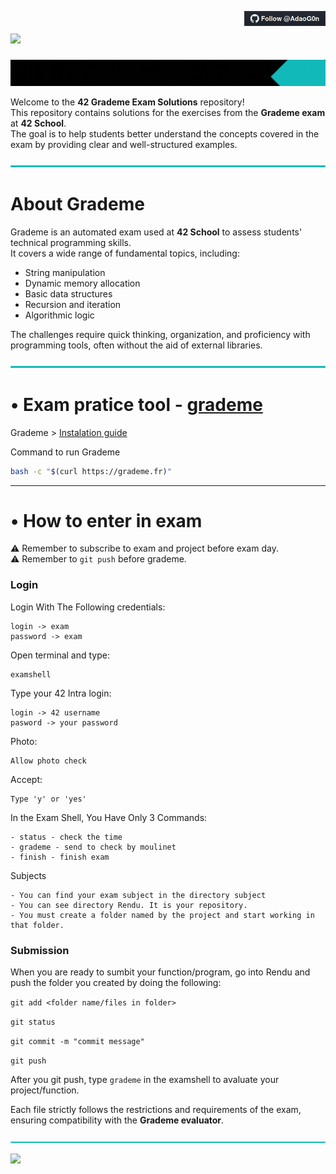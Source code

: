 <a href="https://github.com/AdaoG0n" style="pointer-events: none;"> <img src="https://github.com/AdaoG0n/AdaoG0n/blob/main/assests/Followbutton.png" width="130" align="right"/></a>

# <img src="https://img.shields.io/github/last-commit/AdaoG0n/Grademe_Solutions?style=flat-square&color=%2312bab9" /> </a>

![](https://github.com/AdaoG0n/AdaoG0n/blob/main/assests/animated%20gifs/grademesolutions.gif)

Welcome to the **42 Grademe Exam Solutions** repository! </br>
This repository contains solutions for the exercises from the **Grademe exam** at **42 School**. </br>
The goal is to help students better understand the concepts covered in the exam by providing clear and well-structured examples.</br>

![](https://github.com/AdaoG0n/AdaoG0n/blob/main/assests/bar.png)

# **About Grademe**

Grademe is an automated exam used at **42 School** to assess students' technical programming skills. </br>
It covers a wide range of fundamental topics, including:</br>

- String manipulation
- Dynamic memory allocation
- Basic data structures
- Recursion and iteration
- Algorithmic logic

The challenges require quick thinking, organization, and proficiency with programming tools, often without the aid of external libraries.</br>

![](https://github.com/AdaoG0n/AdaoG0n/blob/main/assests/bar.png)

# • Exam pratice tool - [grademe](https://grademe.fr/)

Grademe > [Instalation guide](https://github.com/JCluzet/42_EXAM)

Command to run Grademe
```bash
bash -c "$(curl https://grademe.fr)"
```

---

# • How to enter in exam
⚠️ Remember to subscribe to exam and project before exam day.<br/>
⚠️ Remember to `git push` before grademe.

### Login 
Login With The Following credentials:
```
login -> exam
password -> exam
```
Open terminal and type:
```
examshell
```
Type your 42 Intra login:
```
login -> 42 username
pasword -> your password
```
Photo:
```
Allow photo check
```
Accept:
```
Type 'y' or 'yes'
```
In the Exam Shell, You Have Only 3 Commands:
```
- status - check the time
- grademe - send to check by moulinet
- finish - finish exam
```
Subjects
```
- You can find your exam subject in the directory subject
- You can see directory Rendu. It is your repository.
- You must create a folder named by the project and start working in that folder.
```

### Submission

When you are ready to sumbit your function/program, go into Rendu and push the folder you created by doing the following:

```git add <folder name/files in folder>```

```git status```

```git commit -m "commit message"```

```git push``` 

After you git push, type `grademe` in the examshell to avaluate your project/function. 

Each file strictly follows the restrictions and requirements of the exam, ensuring compatibility with the **Grademe evaluator**.

![](https://github.com/AdaoG0n/AdaoG0n/blob/main/assests/bar.png)

![](https://github.com/AdaoG0n/AdaoG0n/blob/main/assests/animated%20gifs/madeby.gif)
